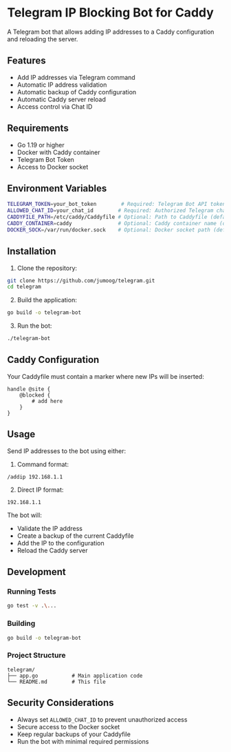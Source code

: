 # Telegram IP Blocking Bot for Caddy

A Telegram bot that allows adding IP addresses to a Caddy configuration and reloading the server.

## Features

- Add IP addresses via Telegram command
- Automatic IP address validation
- Automatic backup of Caddy configuration
- Automatic Caddy server reload
- Access control via Chat ID

## Requirements

- Go 1.19 or higher
- Docker with Caddy container
- Telegram Bot Token
- Access to Docker socket

## Environment Variables

```bash
TELEGRAM_TOKEN=your_bot_token        # Required: Telegram Bot API token
ALLOWED_CHAT_ID=your_chat_id        # Required: Authorized Telegram chat ID
CADDYFILE_PATH=/etc/caddy/Caddyfile # Optional: Path to Caddyfile (default: /etc/caddy/Caddyfile)
CADDY_CONTAINER=caddy               # Optional: Caddy container name (default: caddy)
DOCKER_SOCK=/var/run/docker.sock    # Optional: Docker socket path (default: /var/run/docker.sock)
```

## Installation

1. Clone the repository:

```bash
git clone https://github.com/jumoog/telegram.git
cd telegram
```

2. Build the application:

```bash
go build -o telegram-bot
```

3. Run the bot:

```bash
./telegram-bot
```

## Caddy Configuration

Your Caddyfile must contain a marker where new IPs will be inserted:

```caddyfile
handle @site {
    @blocked {
        # add here
    }
}
```

## Usage

Send IP addresses to the bot using either:

1. Command format:

```
/addip 192.168.1.1
```

2. Direct IP format:

```
192.168.1.1
```

The bot will:

- Validate the IP address
- Create a backup of the current Caddyfile
- Add the IP to the configuration
- Reload the Caddy server

## Development

### Running Tests

```bash
go test -v .\...
```

### Building

```bash
go build -o telegram-bot
```

### Project Structure

```
telegram/
├── app.go           # Main application code
└── README.md        # This file
```

## Security Considerations

- Always set `ALLOWED_CHAT_ID` to prevent unauthorized access
- Secure access to the Docker socket
- Keep regular backups of your Caddyfile
- Run the bot with minimal required permissions
